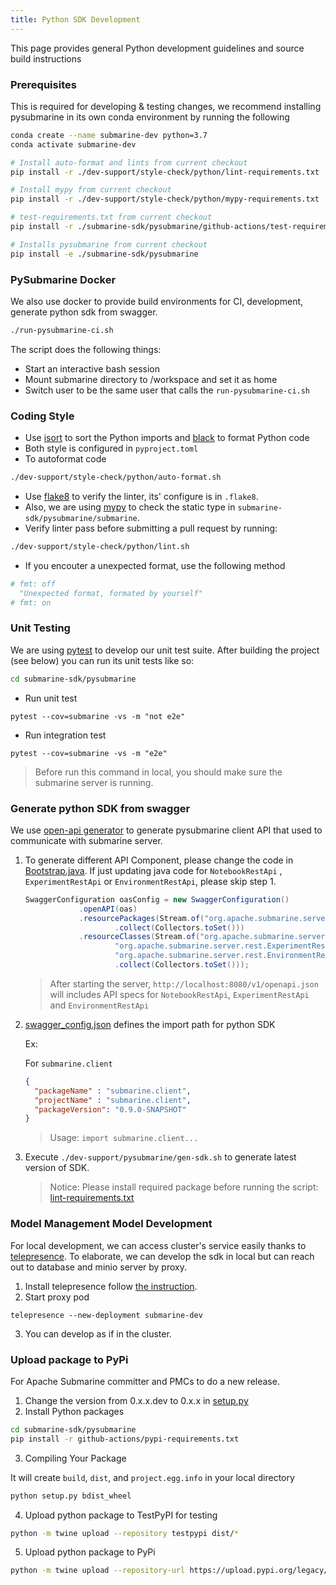 ```yaml
---
title: Python SDK Development
---
```


<!---
  Licensed under the Apache License, Version 2.0 (the "License");
  you may not use this file except in compliance with the License.
  You may obtain a copy of the License at

   http://www.apache.org/licenses/LICENSE-2.0

  Unless required by applicable law or agreed to in writing, software
  distributed under the License is distributed on an "AS IS" BASIS,
  WITHOUT WARRANTIES OR CONDITIONS OF ANY KIND, either express or implied.
  See the License for the specific language governing permissions and
  limitations under the License. See accompanying LICENSE file.
-->

This page provides general Python development guidelines and source build instructions

### Prerequisites

This is required for developing & testing changes, we recommend installing pysubmarine
in its own conda environment by running the following

```bash
conda create --name submarine-dev python=3.7
conda activate submarine-dev

# Install auto-format and lints from current checkout
pip install -r ./dev-support/style-check/python/lint-requirements.txt

# Install mypy from current checkout
pip install -r ./dev-support/style-check/python/mypy-requirements.txt

# test-requirements.txt from current checkout
pip install -r ./submarine-sdk/pysubmarine/github-actions/test-requirements.txt

# Installs pysubmarine from current checkout
pip install -e ./submarine-sdk/pysubmarine
```

### PySubmarine Docker

We also use docker to provide build environments for CI, development,
generate python sdk from swagger.

```bash
./run-pysubmarine-ci.sh
```

The script does the following things:

- Start an interactive bash session
- Mount submarine directory to /workspace and set it as home
- Switch user to be the same user that calls the `run-pysubmarine-ci.sh`

### Coding Style

- Use [isort](https://github.com/PyCQA/isort) to sort the Python imports and [black](https://github.com/psf/black) to format Python code
- Both style is configured in `pyproject.toml`
- To autoformat code

```bash
./dev-support/style-check/python/auto-format.sh
```

- Use [flake8](https://github.com/PyCQA/flake8) to verify the linter, its' configure is in `.flake8`.
- Also, we are using [mypy](https://github.com/python/mypy) to check the static type in `submarine-sdk/pysubmarine/submarine`.
- Verify linter pass before submitting a pull request by running:

```bash
./dev-support/style-check/python/lint.sh
```

- If you encouter a unexpected format, use the following method
```python
# fmt: off
  "Unexpected format, formated by yourself"
# fmt: on
```

### Unit Testing

We are using [pytest](https://docs.pytest.org/en/latest/) to develop our unit test suite.
After building the project (see below) you can run its unit tests like so:

```bash
cd submarine-sdk/pysubmarine
```

- Run unit test

```shell script
pytest --cov=submarine -vs -m "not e2e"
```

- Run integration test

```shell script
pytest --cov=submarine -vs -m "e2e"
```

> Before run this command in local, you should make sure the submarine server is running.

### Generate python SDK from swagger

We use [open-api generator](https://openapi-generator.tech/docs/installation/#jar)
to generate pysubmarine client API that used to communicate with submarine server.

1. To generate different API Component, please change the code in [Bootstrap.java](https://github.com/apache/submarine/blob/master/submarine-server/server-core/src/main/java/org/apache/submarine/server/Bootstrap.java). If just updating java code for `NotebookRestApi` , `ExperimentRestApi` or `EnvironmentRestApi`, please skip step 1.

    ```java
    SwaggerConfiguration oasConfig = new SwaggerConfiguration()
                .openAPI(oas)
                .resourcePackages(Stream.of("org.apache.submarine.server.rest")
                        .collect(Collectors.toSet()))
                .resourceClasses(Stream.of("org.apache.submarine.server.rest.NotebookRestApi",
                        "org.apache.submarine.server.rest.ExperimentRestApi",
                        "org.apache.submarine.server.rest.EnvironmentRestApi")
                        .collect(Collectors.toSet()));
    ```
    > After starting the server, `http://localhost:8080/v1/openapi.json` will includes API specs for `NotebookRestApi`, `ExperimentRestApi` and `EnvironmentRestApi`


2. [swagger_config.json](https://github.com/apache/submarine/blob/master/dev-support/pysubmarine/swagger_config.json) defines the import path for python SDK

    Ex:

    For `submarine.client`
    ```json
    {
      "packageName" : "submarine.client",
      "projectName" : "submarine.client",
      "packageVersion": "0.9.0-SNAPSHOT"
    }
    ```

    > Usage: `import submarine.client...`

2. Execute `./dev-support/pysubmarine/gen-sdk.sh` to generate latest version of SDK.

    > Notice: Please install required package before running the script: [lint-requirements.txt](https://github.com/apache/submarine/blob/master/dev-support/style-check/python/lint-requirements.txt)

### Model Management Model Development

For local development, we can access cluster's service easily thanks to [telepresence](https://www.telepresence.io/).
To elaborate, we can develop the sdk in local but can reach out to database and minio server by proxy.

1. Install telepresence follow [the instruction](https://www.telepresence.io/reference/install).
2. Start proxy pod

```
telepresence --new-deployment submarine-dev
```

3. You can develop as if in the cluster.

### Upload package to PyPi

For Apache Submarine committer and PMCs to do a new release.

1. Change the version from 0.x.x.dev to 0.x.x
   in [setup.py](https://github.com/apache/submarine/blob/master/submarine-sdk/pysubmarine/setup.py)
2. Install Python packages

```bash
cd submarine-sdk/pysubmarine
pip install -r github-actions/pypi-requirements.txt
```

3. Compiling Your Package

It will create `build`, `dist`, and `project.egg.info`
in your local directory

```bash
python setup.py bdist_wheel
```

4. Upload python package to TestPyPI for testing

```bash
python -m twine upload --repository testpypi dist/*
```

5. Upload python package to PyPi

```bash
python -m twine upload --repository-url https://upload.pypi.org/legacy/ dist/*
```
